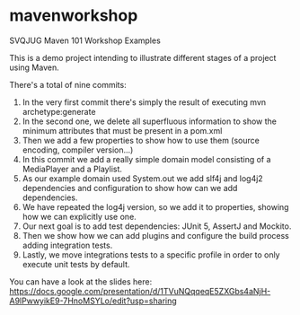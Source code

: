 # mavenworkshop
SVQJUG Maven 101 Workshop Examples

This is a demo project intending to illustrate different stages of a project using Maven.

There's a total of nine commits:

1. In the very first commit there's simply the result of executing mvn archetype:generate
2. In the second one, we delete all superfluous information to show the minimum attributes that must be present in a pom.xml
3. Then we add a few properties to show how to use them (source encoding, compiler version...)
4. In this commit we add a really simple domain model consisting of a MediaPlayer and a Playlist.
5. As our example domain used System.out we add slf4j and log4j2 dependencies and configuration to show how can we add dependencies.
6. We have repeated the log4j version, so we add it to properties, showing how we can explicitly use one.
7. Our next goal is to add test dependencies: JUnit 5, AssertJ and Mockito.
8. Then we show how we can add plugins and configure the build process adding integration tests.
9. Lastly, we move integrations tests to a specific profile in order to only execute unit tests by default.

You can have a look at the slides here: https://docs.google.com/presentation/d/1TVuNQqqeqE5ZXGbs4aNjH-A9lPwwyikE9-7HnoMSYLo/edit?usp=sharing
